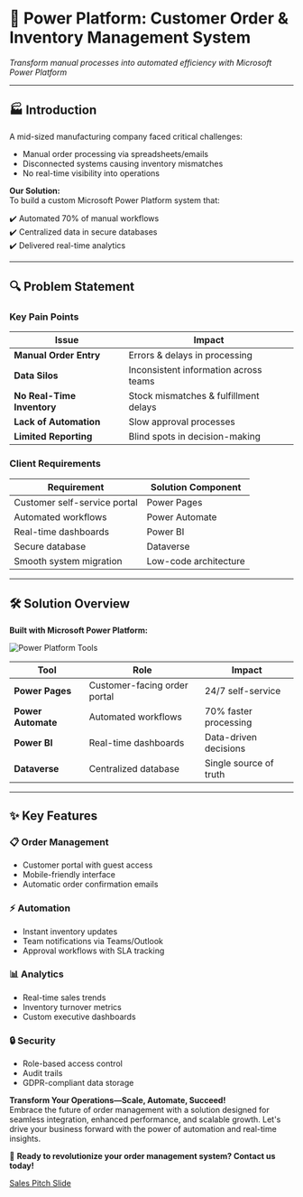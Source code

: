 # 🚀 Power Platform: Customer Order & Inventory  Management System

*Transform manual processes into automated efficiency with Microsoft Power Platform*

---

## 🏭 Introduction
A mid-sized manufacturing company faced critical challenges:
- Manual order processing via spreadsheets/emails
- Disconnected systems causing inventory mismatches
- No real-time visibility into operations

**Our Solution:**  
To build a custom Microsoft Power Platform system that:

✔️ Automated 70% of manual workflows  
✔️ Centralized data in secure databases  
✔️ Delivered real-time analytics  

---

## 🔍 Problem Statement

### Key Pain Points
| Issue | Impact |
|-------|--------|
| **Manual Order Entry** | Errors & delays in processing |
| **Data Silos** | Inconsistent information across teams |
| **No Real-Time Inventory** | Stock mismatches & fulfillment delays |
| **Lack of Automation** | Slow approval processes |
| **Limited Reporting** | Blind spots in decision-making |

### Client Requirements
| Requirement | Solution Component |
|-------------|--------------------|
| Customer self-service portal | Power Pages |
| Automated workflows | Power Automate |
| Real-time dashboards | Power BI |
| Secure database | Dataverse |
| Smooth system migration | Low-code architecture |

---

## 🛠️ Solution Overview
**Built with Microsoft Power Platform:**

![Power Platform Tools](https://img.shields.io/badge/Tools-Power_Platform-%230078D4?style=for-the-badge&logo=microsoft)

| Tool | Role | Impact |
|------|------|--------|
| **Power Pages** | Customer-facing order portal | 24/7 self-service |
| **Power Automate** | Automated workflows | 70% faster processing |
| **Power BI** | Real-time dashboards | Data-driven decisions |
| **Dataverse** | Centralized database | Single source of truth |

---

## ✨ Key Features

### 📋 Order Management
- Customer portal with guest access
- Mobile-friendly interface
- Automatic order confirmation emails

### ⚡ Automation
- Instant inventory updates
- Team notifications via Teams/Outlook
- Approval workflows with SLA tracking

### 📊 Analytics
- Real-time sales trends
- Inventory turnover metrics
- Custom executive dashboards

### 🔒 Security
- Role-based access control
- Audit trails
- GDPR-compliant data storage



**Transform Your Operations—Scale, Automate, Succeed!**  
Embrace the future of order management with a solution designed for seamless integration, enhanced performance, and scalable growth. Let's drive your business forward with the power of automation and real-time insights.

🚀 **Ready to revolutionize your order management system? Contact us today!**

[Sales Pitch Slide](https://easynig-my.sharepoint.com/:p:/g/personal/sodiq_easynig_onmicrosoft_com/EQf5yEHLletAuVCqIkEUN9ABinPXnJdaMkB55fkOM3HTWg?e=UEpfSu)



